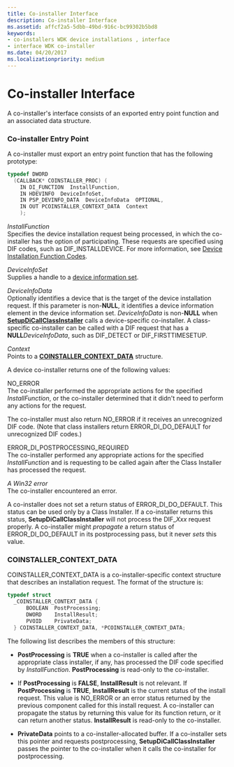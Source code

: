 ```yaml
---
title: Co-installer Interface
description: Co-installer Interface
ms.assetid: affcf2a5-5dbb-49bd-916c-bc99302b5bd8
keywords:
- co-installers WDK device installations , interface
- interface WDK co-installer
ms.date: 04/20/2017
ms.localizationpriority: medium
---
```


# Co-installer Interface


A co-installer's interface consists of an exported entry point function and an associated data structure.

### <a href="" id="co-installer-entry-point"></a> Co-installer Entry Point

A co-installer must export an entry point function that has the following prototype:

```cpp
typedef DWORD 
  (CALLBACK* COINSTALLER_PROC) (
    IN DI_FUNCTION  InstallFunction,
    IN HDEVINFO  DeviceInfoSet,
    IN PSP_DEVINFO_DATA  DeviceInfoData  OPTIONAL,
    IN OUT PCOINSTALLER_CONTEXT_DATA  Context
    );
```

<a href="" id="installfunction"></a>*InstallFunction*  
Specifies the device installation request being processed, in which the co-installer has the option of participating. These requests are specified using DIF codes, such as DIF_INSTALLDEVICE. For more information, see [Device Installation Function Codes](https://msdn.microsoft.com/library/windows/hardware/ff541307).

<a href="" id="deviceinfoset"></a>*DeviceInfoSet*  
Supplies a handle to a [device information set](device-information-sets.md).

<a href="" id="deviceinfodata"></a>*DeviceInfoData*  
Optionally identifies a device that is the target of the device installation request. If this parameter is non-**NULL**, it identifies a device information element in the device information set. *DeviceInfoData* is non-**NULL** when [**SetupDiCallClassInstaller**](https://msdn.microsoft.com/library/windows/hardware/ff550922) calls a device-specific co-installer. A class-specific co-installer can be called with a DIF request that has a **NULL***DeviceInfoData*, such as DIF_DETECT or DIF_FIRSTTIMESETUP.

<a href="" id="context"></a>*Context*  
Points to a [**COINSTALLER_CONTEXT_DATA**](#coinstaller-context-data) structure.

A device co-installer returns one of the following values:

<a href="" id="no-error"></a>NO_ERROR  
The co-installer performed the appropriate actions for the specified *InstallFunction*, or the co-installer determined that it didn't need to perform any actions for the request.

The co-installer must also return NO_ERROR if it receives an unrecognized DIF code. (Note that class installers return ERROR_DI_DO_DEFAULT for unrecognized DIF codes.)

<a href="" id="error-di-postprocessing-required"></a>ERROR_DI_POSTPROCESSING_REQUIRED  
The co-installer performed any appropriate actions for the specified *InstallFunction* and is requesting to be called again after the Class Installer has processed the request.

<a href="" id="a-win32-error"></a>*A Win32 error*  
The co-installer encountered an error.

A co-installer does not set a return status of ERROR_DI_DO_DEFAULT. This status can be used only by a Class Installer. If a co-installer returns this status, **SetupDiCallClassInstaller** will not process the DIF_*Xxx* request properly. A co-installer might *propagate* a return status of ERROR_DI_DO_DEFAULT in its postprocessing pass, but it never *sets* this value.

### <a href="" id="coinstaller-context-data"></a> COINSTALLER_CONTEXT_DATA

COINSTALLER_CONTEXT_DATA is a co-installer-specific context structure that describes an installation request. The format of the structure is:

```cpp
typedef struct 
  _COINSTALLER_CONTEXT_DATA {
      BOOLEAN  PostProcessing;
      DWORD    InstallResult;
      PVOID    PrivateData;
  } COINSTALLER_CONTEXT_DATA, *PCOINSTALLER_CONTEXT_DATA;
```

The following list describes the members of this structure:

-   **PostProcessing** is **TRUE** when a co-installer is called after the appropriate class installer, if any, has processed the DIF code specified by *InstallFunction*. **PostProcessing** is read-only to the co-installer.

-   If **PostProcessing** is **FALSE**, **InstallResult** is not relevant. If **PostProcessing** is **TRUE**, **InstallResult** is the current status of the install request. This value is NO_ERROR or an error status returned by the previous component called for this install request. A co-installer can propagate the status by returning this value for its function return, or it can return another status. **InstallResult** is read-only to the co-installer.

-   **PrivateData** points to a co-installer-allocated buffer. If a co-installer sets this pointer and requests postprocessing, **SetupDiCallClassInstaller** passes the pointer to the co-installer when it calls the co-installer for postprocessing.

 

 





